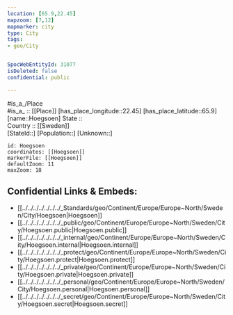 ```yaml
---
location: [65.9,22.45] 
mapzoom: [7,12] 
mapmarker: city 
type: City
tags:
- geo/City


SpocWebEntityId: 31077
isDeleted: false
confidential: public

---
```

#is_a_/Place  
#is_a_ :: [[Place]] 
[has_place_longitude::22.45] 
[has_place_latitude::65.9] 
[name::Hoegsoen] 
State ::  
Country :: [[Sweden]]  
[StateId::] 
[Population::] 
[Unknown::] 


```leaflet
id: Hoegsoen
coordinates: [[Hoegsoen]] 
markerFile: [[Hoegsoen]] 
defaultZoom: 11 
maxZoom: 18
```


## Confidential Links & Embeds: 
- [[../../../../../../../_Standards/geo/Continent/Europe/Europe~North/Sweden/City/Hoegsoen|Hoegsoen]] 
- [[../../../../../../../_public/geo/Continent/Europe/Europe~North/Sweden/City/Hoegsoen.public|Hoegsoen.public]] 
- [[../../../../../../../_internal/geo/Continent/Europe/Europe~North/Sweden/City/Hoegsoen.internal|Hoegsoen.internal]] 
- [[../../../../../../../_protect/geo/Continent/Europe/Europe~North/Sweden/City/Hoegsoen.protect|Hoegsoen.protect]] 
- [[../../../../../../../_private/geo/Continent/Europe/Europe~North/Sweden/City/Hoegsoen.private|Hoegsoen.private]] 
- [[../../../../../../../_personal/geo/Continent/Europe/Europe~North/Sweden/City/Hoegsoen.personal|Hoegsoen.personal]] 
- [[../../../../../../../_secret/geo/Continent/Europe/Europe~North/Sweden/City/Hoegsoen.secret|Hoegsoen.secret]] 
